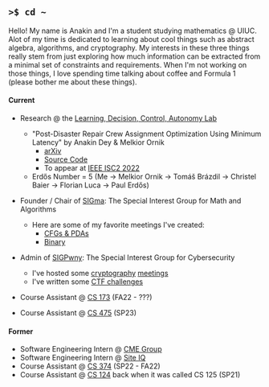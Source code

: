 ## `>$ cd ~`

Hello! My name is Anakin and I'm a student studying mathematics @ UIUC. Alot of my time is dedicated to learning about cool things such as abstract algebra, algorithms, and cryptography. My interests in these three things really stem from just exploring how much information can be extracted from a minimal set of constraints and requirements. When I'm not working on those things, I love spending time talking about coffee and Formula 1 (please bother me about these things). 

    
#### Current
* Research @ the [Learning, Decision, Control, Autonomy Lab](https://mornik.web.illinois.edu/research/group/)
  * "Post-Disaster Repair Crew Assignment Optimization Using Minimum Latency" by Anakin Dey & Melkior Ornik
    * [arXiv](https://arxiv.org/pdf/2206.00597.pdf)
    * [Source Code](https://github.com/leadcatlab/MWLP-Storm-Repair)
    * To appear at [IEEE ISC2 2022](https://attend.ieee.org/isc2-2022/)
  * Erdős Number = 5 (Me -> Melkior Ornik -> Tomáš Brázdil -> Christel Baier -> Florian Luca -> Paul Erdős)
  
* Founder / Chair of [SIGma](https://www.cstheory.org/): The Special Interest Group for Math and Algorithms
  * Here are some of my favorite meetings I've created:
    * [CFGs & PDAs](https://www.cstheory.org/meetings/fa22/decidability_and_recognizability/slides.pdf)
    * [Binary](https://www.cstheory.org/meetings/sp23/binary/slides.pdf)
* Admin of [SIGPwny](https://sigpwny.com/): The Special Interest Group for Cybersecurity
  * I've hosted some [cryptography](https://sigpwny.com/presentation-content/FA2022/Week_07_Crypto_I.pdf) [meetings](https://sigpwny.com/presentation-content/FA2022/Week_07_Crypto_II.pdf)
  * I've written some [CTF challenges](https://sigpwny.com/event/)
* Course Assistant @ [CS 173](https://courses.grainger.illinois.edu/cs173) (FA22 - ???)
* Course Assistant @ [CS 475](https://courses.grainger.illinois.edu/CS475) (SP23)

#### Former
* Software Engineering Intern @ [CME Group](https://www.cmegroup.com/)
* Software Engineering Intern @ [Site IQ](http://www.site-iq.com/)
* Course Assistant @ [CS 374](https://courses.engr.illinois.edu/cs374/sp2022/A/) (SP22 - FA22)
* Course Assistant @ [CS 124](https://www.cs124.org/) back when it was called CS 125 (SP21)
